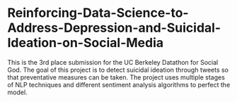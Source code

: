 # Reinforcing-Data-Science-to-Address-Depression-and-Suicidal-Ideation-on-Social-Media
This is the 3rd place submission for the UC Berkeley Datathon for Social God. The goal of this project is to detect suicidal ideation through tweets so that preventative measures can be taken. The project uses multiple stages of NLP techniques and different sentiment analysis algorithms to perfect the model.
